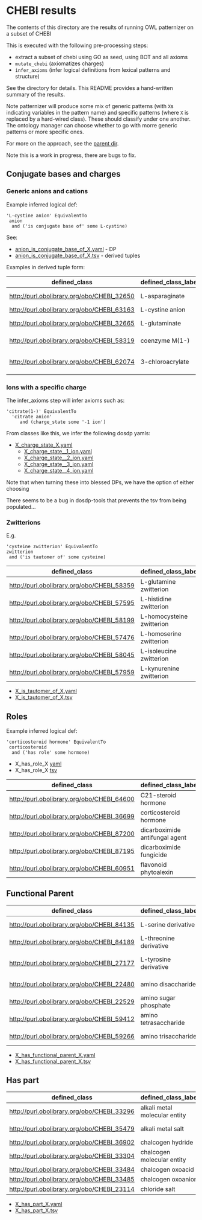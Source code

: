 # CHEBI results

The contents of this directory are the results of running OWL patternizer on a subset of CHEBI

This is executed with the following pre-processing steps:

 * extract a subset of chebi using GO as seed, using BOT and all axioms
 * `mutate_chebi` (axiomatizes charges)
 * `infer_axioms` (infer logical definitions from lexical patterns and structure)

See the directory for details. This README provides a hand-written summary of the results.

Note patternizer will produce some mix of generic patterns (with `X`s
indicating variables in the pattern name) and specific patterns (where
`X` is replaced by a hard-wired class). These should classify under
one another. The ontology manager can choose whether to go with morre
generic patterns or more specific ones.

For more on the approach, see the [parent dir](../..).

Note this is a work in progress, there are bugs to fix.

## Conjugate bases and charges

### Generic anions and cations

Example inferred logical def:

```
'L-cystine anion' EquivalentTo
 anion
  and ('is conjugate base of' some L-cystine)
```

See:

 * [anion_is_conjugate_base_of_X.yaml](anion_is_conjugate_base_of_X.yaml) - DP
 * [anion_is_conjugate_base_of_X.tsv](anion_is_conjugate_base_of_X.tsv) - derived tuples

Examples in derived tuple form:

|defined_class|defined_class_label|v0|v0_label^M|
|---|---|---|---|
|http://purl.obolibrary.org/obo/CHEBI_32650|L-asparaginate|http://purl.obolibrary.org/obo/CHEBI_17196|L-asparagine^M|
|http://purl.obolibrary.org/obo/CHEBI_63163|L-cystine anion|http://purl.obolibrary.org/obo/CHEBI_16283|L-cystine^M|
|http://purl.obolibrary.org/obo/CHEBI_32665|L-glutaminate|http://purl.obolibrary.org/obo/CHEBI_18050|L-glutamine^M|
|http://purl.obolibrary.org/obo/CHEBI_58319|coenzyme M(1-)|http://purl.obolibrary.org/obo/CHEBI_17905|coenzyme M^M|
|http://purl.obolibrary.org/obo/CHEBI_62074|3-chloroacrylate|http://purl.obolibrary.org/obo/CHEBI_19982|3-chloroacrylic acid^M|



### Ions with a specific charge

The infer_axioms step will infer axioms such as:

```
'citrate(1-)' EquivalentTo
  'citrate anion'
     and (charge_state some '-1 ion')
```

From classes like this, we infer the following dosdp yamls:

 * [X_charge_state_X.yaml](X_charge_state_X.yaml)
    * [X_charge_state__1_ion.yaml](X_charge_state__1_ion.yaml)
    * [X_charge_state__2_ion.yaml](X_charge_state__2_ion.yaml)
    * [X_charge_state__3_ion.yaml](X_charge_state__3_ion.yaml)
    * [X_charge_state__4_ion.yaml](X_charge_state__4_ion.yaml)

Note that when turning these into blessed DPs, we have the option of either choosing

There seems to be a bug in dosdp-tools that prevents the tsv from being populated...

### Zwitterions

E.g.

```
'cysteine zwitterion' EquivalentTo
zwitterion
 and ('is tautomer of' some cysteine)
```

|defined_class|defined_class_label|v0|v0_label|v1|v1_label^M|
|---|---|---|---|---|---|
|http://purl.obolibrary.org/obo/CHEBI_58359|L-glutamine zwitterion|http://purl.obolibrary.org/obo/CHEBI_27369|zwitterion|http://purl.obolibrary.org/obo/CHEBI_18050|L-glutamine^M|
|http://purl.obolibrary.org/obo/CHEBI_57595|L-histidine zwitterion|http://purl.obolibrary.org/obo/CHEBI_27369|zwitterion|http://purl.obolibrary.org/obo/CHEBI_15971|L-histidine^M|
|http://purl.obolibrary.org/obo/CHEBI_58199|L-homocysteine zwitterion|http://purl.obolibrary.org/obo/CHEBI_27369|zwitterion|http://purl.obolibrary.org/obo/CHEBI_17588|L-homocysteine^M|
|http://purl.obolibrary.org/obo/CHEBI_57476|L-homoserine zwitterion|http://purl.obolibrary.org/obo/CHEBI_27369|zwitterion|http://purl.obolibrary.org/obo/CHEBI_15699|L-homoserine^M|
|http://purl.obolibrary.org/obo/CHEBI_58045|L-isoleucine zwitterion|http://purl.obolibrary.org/obo/CHEBI_27369|zwitterion|http://purl.obolibrary.org/obo/CHEBI_17191|L-isoleucine^M|
|http://purl.obolibrary.org/obo/CHEBI_57959|L-kynurenine zwitterion|http://purl.obolibrary.org/obo/CHEBI_27369|zwitterion|http://purl.obolibrary.org/obo/CHEBI_16946|L-kynurenine^M|

 * [X_is_tautomer_of_X.yaml](X_is_tautomer_of_X.yaml)
 * [X_is_tautomer_of_X.tsv](X_is_tautomer_of_X.tsv)


## Roles

Example inferred logical def:

```
'corticosteroid hormone' EquivalentTo
 corticosteroid
  and ('has role' some hormone)
```

 * X_has_role_X [yaml](X_has_role_X.yaml)
 * X_has_role_X [tsv](X_has_role_X.tsv)

|defined_class|defined_class_label|v0|v0_label|v1|v1_label^M|
|---|---|---|---|---|---|
|http://purl.obolibrary.org/obo/CHEBI_64600|C21-steroid hormone|http://purl.obolibrary.org/obo/CHEBI_61313|C21-steroid|http://purl.obolibrary.org/obo/CHEBI_24621|hormone^M|
|http://purl.obolibrary.org/obo/CHEBI_36699|corticosteroid hormone|http://purl.obolibrary.org/obo/CHEBI_50858|corticosteroid|http://purl.obolibrary.org/obo/CHEBI_24621|hormone^M|
|http://purl.obolibrary.org/obo/CHEBI_87200|dicarboximide antifungal agent|http://purl.obolibrary.org/obo/CHEBI_35356|dicarboximide|http://purl.obolibrary.org/obo/CHEBI_35718|antifungal agent^M|
|http://purl.obolibrary.org/obo/CHEBI_87195|dicarboximide fungicide|http://purl.obolibrary.org/obo/CHEBI_35356|dicarboximide|http://purl.obolibrary.org/obo/CHEBI_24127|fungicide^M|
|http://purl.obolibrary.org/obo/CHEBI_60951|flavonoid phytoalexin|http://purl.obolibrary.org/obo/CHEBI_72544|flavonoids|http://purl.obolibrary.org/obo/CHEBI_26115|phytoalexin^M|


## Functional Parent

|defined_class|defined_class_label|v0|v0_label|v1|v1_label^M|
|---|---|---|---|---|---|
|http://purl.obolibrary.org/obo/CHEBI_84135|L-serine derivative|http://purl.obolibrary.org/obo/CHEBI_26649|serine derivative|http://purl.obolibrary.org/obo/CHEBI_17115|L-serine^M|
|http://purl.obolibrary.org/obo/CHEBI_84189|L-threonine derivative|http://purl.obolibrary.org/obo/CHEBI_26987|threonine derivative|http://purl.obolibrary.org/obo/CHEBI_16857|L-threonine^M|
|http://purl.obolibrary.org/obo/CHEBI_27177|L-tyrosine derivative|http://purl.obolibrary.org/obo/CHEBI_84144|L-phenylalanine derivative|http://purl.obolibrary.org/obo/CHEBI_17895|L-tyrosine^M|
|http://purl.obolibrary.org/obo/CHEBI_22480|amino disaccharide|http://purl.obolibrary.org/obo/CHEBI_22483|amino oligosaccharide|http://purl.obolibrary.org/obo/CHEBI_36233|disaccharide^M|
|http://purl.obolibrary.org/obo/CHEBI_22529|amino sugar phosphate|http://purl.obolibrary.org/obo/CHEBI_28963|amino sugar|http://purl.obolibrary.org/obo/CHEBI_26078|phosphoric acid^M|
|http://purl.obolibrary.org/obo/CHEBI_59412|amino tetrasaccharide|http://purl.obolibrary.org/obo/CHEBI_22483|amino oligosaccharide|http://purl.obolibrary.org/obo/CHEBI_50126|tetrasaccharide^M|
|http://purl.obolibrary.org/obo/CHEBI_59266|amino trisaccharide|http://purl.obolibrary.org/obo/CHEBI_22483|amino oligosaccharide|http://purl.obolibrary.org/obo/CHEBI_27150|trisaccharide^M|

 * [X_has_functional_parent_X.yaml](X_has_functional_parent_X.yaml)
 * [X_has_functional_parent_X.tsv](X_has_functional_parent_X.tsv)

## Has part

|defined_class|defined_class_label|v0|v0_label|v1|v1_label^M|
|---|---|---|---|---|---|
|http://purl.obolibrary.org/obo/CHEBI_33296|alkali metal molecular entity|http://purl.obolibrary.org/obo/CHEBI_23367|molecular entity|http://purl.obolibrary.org/obo/CHEBI_22314|alkali metal atom^M|
|http://purl.obolibrary.org/obo/CHEBI_35479|alkali metal salt|http://purl.obolibrary.org/obo/CHEBI_24866|salt|http://purl.obolibrary.org/obo/CHEBI_22314|alkali metal atom^M|
|http://purl.obolibrary.org/obo/CHEBI_36902|chalcogen hydride|http://purl.obolibrary.org/obo/CHEBI_33692|hydrides|http://purl.obolibrary.org/obo/CHEBI_33303|chalcogen^M|
|http://purl.obolibrary.org/obo/CHEBI_33304|chalcogen molecular entity|http://purl.obolibrary.org/obo/CHEBI_23367|molecular entity|http://purl.obolibrary.org/obo/CHEBI_33303|chalcogen^M|
|http://purl.obolibrary.org/obo/CHEBI_33484|chalcogen oxoacid|http://purl.obolibrary.org/obo/CHEBI_24833|oxoacid|http://purl.obolibrary.org/obo/CHEBI_33303|chalcogen^M|
|http://purl.obolibrary.org/obo/CHEBI_33485|chalcogen oxoanion|http://purl.obolibrary.org/obo/CHEBI_35406|oxoanion|http://purl.obolibrary.org/obo/CHEBI_33303|chalcogen^M|
|http://purl.obolibrary.org/obo/CHEBI_23114|chloride salt|http://purl.obolibrary.org/obo/CHEBI_24866|salt|http://purl.obolibrary.org/obo/CHEBI_17996|chloride^M|


 * [X_has_part_X.yaml](X_has_part_X.yaml)
 * [X_has_part_X.tsv](X_has_part_X.tsv)
